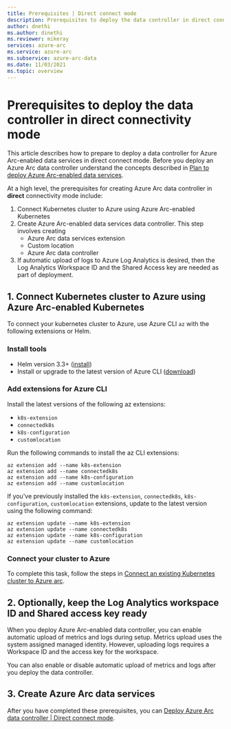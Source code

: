 ```yaml
---
title: Prerequisites | Direct connect mode
description: Prerequisites to deploy the data controller in direct connect mode. 
author: dnethi
ms.author: dinethi
ms.reviewer: mikeray
services: azure-arc
ms.service: azure-arc
ms.subservice: azure-arc-data
ms.date: 11/03/2021
ms.topic: overview
---
```


# Prerequisites to deploy the data controller in direct connectivity mode

This article describes how to prepare to deploy a data controller for Azure Arc-enabled data services in direct connect mode. Before you deploy an Azure Arc data controller understand the concepts described in [Plan to deploy Azure Arc-enabled data services](plan-azure-arc-data-services.md).

At a high level, the prerequisites for creating Azure Arc data controller in **direct** connectivity mode include:

1. Connect Kubernetes cluster to Azure using Azure Arc-enabled Kubernetes
2. Create Azure Arc-enabled data services data controller. This step involves creating
    - Azure Arc data services extension
    - Custom location
    - Azure Arc data controller
3. If automatic upload of logs to Azure Log Analytics is desired, then the Log Analytics Workspace ID and the Shared Access key are needed as part of deployment.

## 1. Connect Kubernetes cluster to Azure using Azure Arc-enabled Kubernetes

To connect your kubernetes cluster to Azure, use Azure CLI `az` with the following extensions or Helm.

### Install tools

- Helm version 3.3+ ([install](https://helm.sh/docs/intro/install/))
- Install or upgrade to the latest version of Azure CLI ([download](https://aka.ms/installazurecliwindows))

### Add extensions for Azure CLI

Install the latest versions of the following az extensions:
- `k8s-extension`
- `connectedk8s`
- `k8s-configuration`
- `customlocation`

Run the following commands to install the az CLI extensions:

```azurecli
az extension add --name k8s-extension
az extension add --name connectedk8s
az extension add --name k8s-configuration
az extension add --name customlocation
```

If you've previously installed the `k8s-extension`, `connectedk8s`, `k8s-configuration`, `customlocation` extensions, update to the latest version using the following command:

```azurecli
az extension update --name k8s-extension
az extension update --name connectedk8s
az extension update --name k8s-configuration
az extension update --name customlocation
```

### Connect your cluster to Azure

To complete this task, follow the steps in [Connect an existing Kubernetes cluster to Azure arc](../kubernetes/quickstart-connect-cluster.md).

## 2. Optionally, keep the Log Analytics workspace ID and Shared access key ready

When you deploy Azure Arc-enabled data controller, you can enable automatic upload of metrics and logs during setup. Metrics upload uses the system assigned managed identity. However, uploading logs requires a Workspace ID and the access key for the workspace. 

You can also enable or disable automatic upload of metrics and logs after you deploy the data controller. 

## 3. Create Azure Arc data services

After you have completed these prerequisites, you can [Deploy Azure Arc data controller | Direct connect mode](create-data-controller-direct-azure-portal.md).
